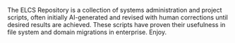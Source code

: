 The ELCS Repository is a collection of systems administration and project scripts, often initially AI-generated and revised with human corrections until desired results are achieved.
These scripts have proven their usefulness in file system and domain migrations in enterprise.
Enjoy.
